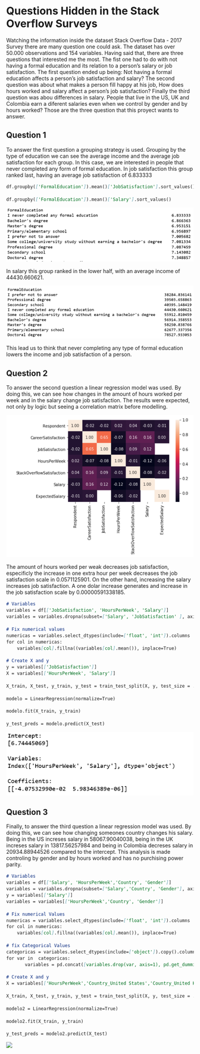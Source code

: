 # Questions Hidden in the Stack Overflow Surveys

Watching the information inside the dataset Stack Overflow Data - 2017 Survey there are many question one could ask. The dataset has over 50.000 observations and 154 variables. Having said that, there are three questions that interested me the most. The fist one had to do with not having a formal education and its relation to a person’s salary or job satisfaction. The first question ended up being: Not having a formal education affects a person’s job satisfaction and salary? The second question was about what makes a person fill happy at his job, How does hours worked and salary affect a person’s job satisfaction? Finally the third question was abou differences in salary. People that live in the US, UK and Colombia earn a diferent salaries even when we control by gender and by hours worked? Those are the three question that this proyect wants to answer.

## Question 1
To answer the first question a grouping strategy is used. Grouping by the type of education we can see the average income and the average job satisfaction for each group. In this case, we are interested in people that never completed any form of formal education. In job satisfaction this group ranked last, having an average job satisfaction of 6.833333

```markdown
df.groupby(['FormalEducation']).mean()['JobSatisfaction'].sort_values()

df.groupby(['FormalEducation']).mean()['Salary'].sort_values()
```

![](https://github.com/jaescbar/Project_1/blob/main/Images/Imagen%201.PNG)

In salary this group ranked in the lower half, with an average income of 44430.660621.


![](https://github.com/jaescbar/Project_1/blob/main/Images/imagen%202.PNG)

This lead us to think that never completing any type of formal education lowers the income and job satisfaction of a person.

## Question 2
To answer the second question a linear regression model was used. By doing this, we can see how changes in the amount of hours worked per week and in the salary change job satisfaction. The results were expected, not only by logic but seeing a correlation matrix before modelling.

![](https://github.com/jaescbar/Project_1/blob/main/Images/imagen%203.PNG)

The amount of hours worked per weak decreases job satisfaction, especificly the increase in one extra hour per week decreases the job satisfaction scale in 0.0571125901. On the other hand, increasing the salary increases job satisfaction. A one dolar increase generates and increase in the job satisfaction scale by 0.00000591338185.

```markdown
# Variables
variables = df[['JobSatisfaction', 'HoursPerWeek', 'Salary']]
variables = variables.dropna(subset=['Salary', 'JobSatisfaction' ], axis=0)

# Fix numerical values
numericas = variables.select_dtypes(include=['float', 'int']).columns
for col in numericas:
    variables[col].fillna((variables[col].mean()), inplace=True)
        
# Create X and y
y = variables[['JobSatisfaction']]   
X = variables[['HoursPerWeek', 'Salary']]

X_train, X_test, y_train, y_test = train_test_split(X, y, test_size = .30, random_state=123)

modelo = LinearRegression(normalize=True) 

modelo.fit(X_train, y_train) 

y_test_preds = modelo.predict(X_test) 
```

![](https://github.com/jaescbar/Project_1/blob/main/Images/Imagen%205.PNG)


## Question 3
Finally, to answer the third question a linear regression model was used. By doing this, we can see how changing someones country changes his salary. Being in the US increses salary in 58067.90040038, being in the UK increses salary in 13817.56257984 and being in Colombia decreses salary in 20934.88944526 compared to the intercept. This analysis is made controling by gender and by hours worked and has no purchising power parity.


```markdown
# Variables
variables = df[['Salary', 'HoursPerWeek','Country', 'Gender']]
variables = variables.dropna(subset=['Salary','Country', 'Gender'], axis=0)
y = variables[['Salary']]   
variables = variables[['HoursPerWeek','Country', 'Gender']]

# Fix numerical Values
numericas = variables.select_dtypes(include=['float', 'int']).columns
for col in numericas:
    variables[col].fillna((variables[col].mean()), inplace=True)

# fix Categorical Values    
categoricas = variables.select_dtypes(include=['object']).copy().columns
for var in  categoricas:
       variables = pd.concat([variables.drop(var, axis=1), pd.get_dummies(variables[var], prefix=var, prefix_sep='_', drop_first=True)], axis=1)
        
# Create X and y
X = variables[['HoursPerWeek','Country_United States','Country_United Kingdom', 'Country_Colombia', 'Gender_Male']]

X_train, X_test, y_train, y_test = train_test_split(X, y, test_size = .30, random_state=123)

modelo2 = LinearRegression(normalize=True) 

modelo2.fit(X_train, y_train) 

y_test_preds = modelo2.predict(X_test) 

```
![](https://github.com/jaescbar/Project_1/blob/main/Imagen%206.PNG)
